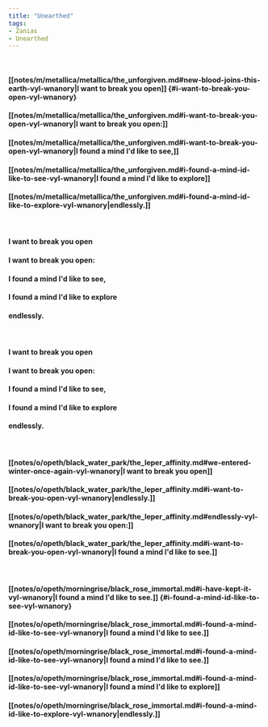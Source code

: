 ```yaml
---
title: "Unearthed"
tags:
- Zanias
- Unearthed
---
```

&nbsp;
#### [[notes/m/metallica/metallica/the_unforgiven.md#new-blood-joins-this-earth-vyl-wnanory|I want to break you open]] {#i-want-to-break-you-open-vyl-wnanory}
#### [[notes/m/metallica/metallica/the_unforgiven.md#i-want-to-break-you-open-vyl-wnanory|I want to break you open:]]
#### [[notes/m/metallica/metallica/the_unforgiven.md#i-want-to-break-you-open-vyl-wnanory|I found a mind I'd like to see,]]
#### [[notes/m/metallica/metallica/the_unforgiven.md#i-found-a-mind-id-like-to-see-vyl-wnanory|I found a mind I'd like to explore]]
#### [[notes/m/metallica/metallica/the_unforgiven.md#i-found-a-mind-id-like-to-explore-vyl-wnanory|endlessly.]]
&nbsp;
#### I want to break you open 
#### I want to break you open:
#### I found a mind I'd like to see,
#### I found a mind I'd like to explore
#### endlessly.
&nbsp;
#### I want to break you open 
#### I want to break you open:
#### I found a mind I'd like to see,
#### I found a mind I'd like to explore
#### endlessly.
&nbsp;
#### [[notes/o/opeth/black_water_park/the_leper_affinity.md#we-entered-winter-once-again-vyl-wnanory|I want to break you open]]
#### [[notes/o/opeth/black_water_park/the_leper_affinity.md#i-want-to-break-you-open-vyl-wnanory|endlessly.]]
#### [[notes/o/opeth/black_water_park/the_leper_affinity.md#endlessly-vyl-wnanory|I want to break you open:]]
#### [[notes/o/opeth/black_water_park/the_leper_affinity.md#i-want-to-break-you-open-vyl-wnanory|I found a mind I'd like to see.]]
&nbsp;
#### [[notes/o/opeth/morningrise/black_rose_immortal.md#i-have-kept-it-vyl-wnanory|I found a mind I'd like to see.]] {#i-found-a-mind-id-like-to-see-vyl-wnanory}
#### [[notes/o/opeth/morningrise/black_rose_immortal.md#i-found-a-mind-id-like-to-see-vyl-wnanory|I found a mind I'd like to see.]]
#### [[notes/o/opeth/morningrise/black_rose_immortal.md#i-found-a-mind-id-like-to-see-vyl-wnanory|I found a mind I'd like to see.]]
#### [[notes/o/opeth/morningrise/black_rose_immortal.md#i-found-a-mind-id-like-to-see-vyl-wnanory|I found a mind I'd like to explore]]
#### [[notes/o/opeth/morningrise/black_rose_immortal.md#i-found-a-mind-id-like-to-explore-vyl-wnanory|endlessly.]]
